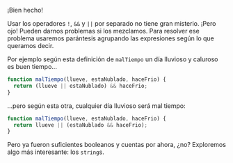 ¡Bien hecho!

Usar los operadores `!`, `&&` y `||` por separado no tiene gran misterio. ¡Pero ojo! Pueden darnos problemas si los mezclamos. Para resolver ese problema usaremos parántesis agrupando las expresiones según lo que queramos decir. 

Por ejemplo según esta definición de `malTiempo` un día lluvioso y caluroso es buen tiempo...


```javascript
function malTiempo(llueve, estaNublado, haceFrio) {
  return (llueve || estaNublado) && haceFrio;  
}
```

...pero según esta otra, cualquier día lluvioso será mal tiempo:

```javascript
function malTiempo(llueve, estaNublado, haceFrio) {
  return llueve || (estaNublado && haceFrio);  
}
```

Pero ya fueron suficientes booleanos y cuentas por ahora, ¿no? Exploremos algo más interesante: los `string`s. 